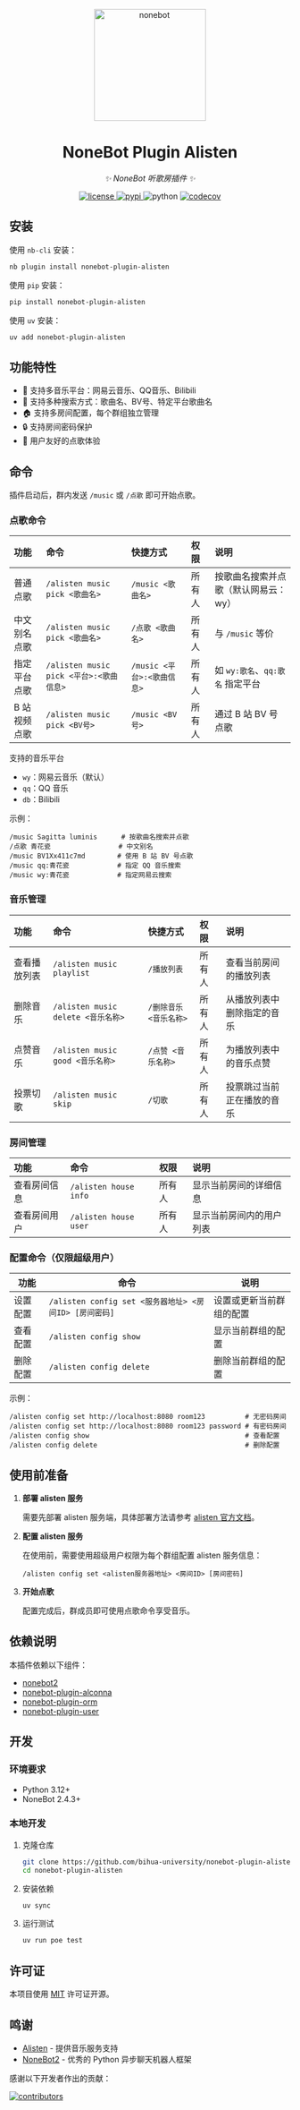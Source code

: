 <!-- markdownlint-disable MD033 MD036 MD041 -->

<p align="center">
  <a href="https://nonebot.dev/"><img src="https://nonebot.dev/logo.png" width="200" height="200" alt="nonebot"></a>
</p>

<div align="center">

# NoneBot Plugin Alisten

_✨ NoneBot 听歌房插件 ✨_

</div>

<p align="center">
  <a href="https://raw.githubusercontent.com/bihua-university/nonebot-plugin-alisten/main/LICENSE">
    <img src="https://img.shields.io/github/license/bihua-university/nonebot-plugin-alisten.svg" alt="license">
  </a>
  <a href="https://pypi.python.org/pypi/nonebot-plugin-alisten">
    <img src="https://img.shields.io/pypi/v/nonebot-plugin-alisten.svg" alt="pypi">
  </a>
  <img src="https://img.shields.io/badge/python-3.12+-blue.svg" alt="python">
  <a href="https://codecov.io/github/bihua-university/nonebot-plugin-alisten" >
    <img src="https://codecov.io/github/bihua-university/nonebot-plugin-alisten/graph/badge.svg?token=ZQQLZ33XR3"/ alt="codecov">
  </a>
</p>

## 安装

使用 `nb-cli` 安装：

```bash
nb plugin install nonebot-plugin-alisten
```

使用 `pip` 安装：

```bash
pip install nonebot-plugin-alisten
```

使用 `uv` 安装：

```bash
uv add nonebot-plugin-alisten
```

## 功能特性

- 🎵 支持多音乐平台：网易云音乐、QQ音乐、Bilibili
- 🎯 支持多种搜索方式：歌曲名、BV号、特定平台歌曲名
- 🏠 支持多房间配置，每个群组独立管理
- 🔒 支持房间密码保护
- 👥 用户友好的点歌体验

## 命令

插件启动后，群内发送 `/music` 或 `/点歌` 即可开始点歌。

### 点歌命令

| 功能         | 命令                                    | 快捷方式                   | 权限   | 说明                                 |
| :----------- | :-------------------------------------- | :------------------------- | :----- | :----------------------------------- |
| 普通点歌     | `/alisten music pick <歌曲名>`          | `/music <歌曲名>`          | 所有人 | 按歌曲名搜索并点歌（默认网易云：wy） |
| 中文别名点歌 | `/alisten music pick <歌曲名>`          | `/点歌 <歌曲名>`           | 所有人 | 与 `/music` 等价                     |
| 指定平台点歌 | `/alisten music pick <平台>:<歌曲信息>` | `/music <平台>:<歌曲信息>` | 所有人 | 如 `wy:歌名`、`qq:歌名` 指定平台     |
| B 站视频点歌 | `/alisten music pick <BV号>`            | `/music <BV号>`            | 所有人 | 通过 B 站 BV 号点歌                  |

支持的音乐平台

- `wy`：网易云音乐（默认）
- `qq`：QQ 音乐
- `db`：Bilibili

示例：

```text
/music Sagitta luminis      # 按歌曲名搜索并点歌
/点歌 青花瓷                 # 中文别名
/music BV1Xx411c7md        # 使用 B 站 BV 号点歌
/music qq:青花瓷            # 指定 QQ 音乐搜索
/music wy:青花瓷            # 指定网易云搜索
```

### 音乐管理

| 功能         | 命令                               | 快捷方式               | 权限   | 说明                       |
| :----------- | :--------------------------------- | :--------------------- | :----- | :------------------------- |
| 查看播放列表 | `/alisten music playlist`          | `/播放列表`            | 所有人 | 查看当前房间的播放列表     |
| 删除音乐     | `/alisten music delete <音乐名称>` | `/删除音乐 <音乐名称>` | 所有人 | 从播放列表中删除指定的音乐 |
| 点赞音乐     | `/alisten music good <音乐名称>`   | `/点赞 <音乐名称>`     | 所有人 | 为播放列表中的音乐点赞     |
| 投票切歌     | `/alisten music skip`              | `/切歌`                | 所有人 | 投票跳过当前正在播放的音乐 |

### 房间管理

| 功能         | 命令                  | 权限   | 说明                     |
| :----------- | :-------------------- | :----- | :----------------------- |
| 查看房间信息 | `/alisten house info` | 所有人 | 显示当前房间的详细信息   |
| 查看房间用户 | `/alisten house user` | 所有人 | 显示当前房间内的用户列表 |

### 配置命令（仅限超级用户）

| 功能     | 命令                                                   | 说明                     |
| -------- | ------------------------------------------------------ | ------------------------ |
| 设置配置 | `/alisten config set <服务器地址> <房间ID> [房间密码]` | 设置或更新当前群组的配置 |
| 查看配置 | `/alisten config show`                                 | 显示当前群组的配置       |
| 删除配置 | `/alisten config delete`                               | 删除当前群组的配置       |

示例：

```text
/alisten config set http://localhost:8080 room123          # 无密码房间
/alisten config set http://localhost:8080 room123 password # 有密码房间
/alisten config show                                       # 查看配置
/alisten config delete                                     # 删除配置
```

## 使用前准备

1. **部署 alisten 服务**

   需要先部署 alisten 服务端，具体部署方法请参考 [alisten 官方文档](https://github.com/bihua-university/alisten)。

2. **配置 alisten 服务**

   在使用前，需要使用超级用户权限为每个群组配置 alisten 服务信息：

   ```text
   /alisten config set <alisten服务器地址> <房间ID> [房间密码]
   ```

3. **开始点歌**

   配置完成后，群成员即可使用点歌命令享受音乐。

## 依赖说明

本插件依赖以下组件：

- [nonebot2](https://github.com/nonebot/nonebot2)
- [nonebot-plugin-alconna](https://github.com/nonebot/plugin-alconna)
- [nonebot-plugin-orm](https://github.com/nonebot/plugin-orm)
- [nonebot-plugin-user](https://github.com/he0119/nonebot-plugin-user)

## 开发

### 环境要求

- Python 3.12+
- NoneBot 2.4.3+

### 本地开发

1. 克隆仓库

   ```bash
   git clone https://github.com/bihua-university/nonebot-plugin-alisten.git
   cd nonebot-plugin-alisten
   ```

2. 安装依赖

   ```bash
   uv sync
   ```

3. 运行测试

   ```bash
   uv run poe test
   ```

## 许可证

本项目使用 [MIT](LICENSE) 许可证开源。

## 鸣谢

- [Alisten](https://github.com/bihua-university/alisten) - 提供音乐服务支持
- [NoneBot2](https://github.com/nonebot/nonebot2) - 优秀的 Python 异步聊天机器人框架

感谢以下开发者作出的贡献：

[![contributors](https://contrib.rocks/image?repo=bihua-university/nonebot-plugin-alisten)](https://github.com/bihua-university/nonebot-plugin-alisten/graphs/contributors)
